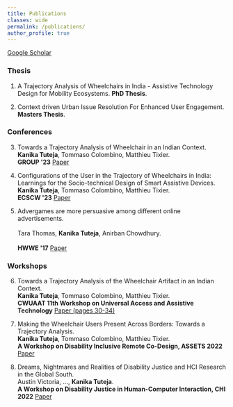 ```yaml
---
title: Publications
classes: wide
permalink: /publications/
author_profile: true
---
```


[Google Scholar](https://scholar.google.com/citations?user=H-H7oWIAAAAJ&hl=en&oi=ao)

### Thesis
1. A Trajectory Analysis of Wheelchairs in India - Assistive Technology Design for Mobility Ecosystems. **PhD Thesis**.

2. Context driven Urban Issue Resolution For Enhanced User Engagement. **Masters Thesis**.


### Conferences
3. Towards a Trajectory Analysis of Wheelchair in an Indian Context. <br> 
**Kanika Tuteja**, Tommaso Colombino, Matthieu Tixier.<br>
**GROUP '23** [Paper](https://dl.acm.org/doi/fullHtml/10.1145/3565967.3570975)

5. Configurations of the User in the Trajectory of Wheelchairs in India: Learnings for the Socio-technical Design of Smart Assistive Devices.<br>
**Kanika Tuteja**, Tommaso Colombino, Matthieu Tixier. <br>
**ECSCW '23** [Paper](https://dl.eusset.eu/items/48b9ef17-4d03-45bd-b8f0-201f35a91a6c)

7. Advergames are more persuasive among different online advertisements.<br>  
Tara Thomas, **Kanika Tuteja**, Anirban Chowdhury.<br>  
**HWWE '17** [Paper](https://www.springerprofessional.de/en/advergames-are-more-persuasive-among-different-online-advertisem/18996298)


### Workshops

6. Towards a Trajectory Analysis of the Wheelchair Artifact in an Indian Context. <br>
**Kanika Tuteja**, Tommaso Colombino, Matthieu Tixier.<br>
**CWUAAT 11th Workshop on Universal Access and Assistive Technology** [Paper (pages 30-34)](https://api.repository.cam.ac.uk/server/api/core/bitstreams/572d2e4e-3a91-421a-8193-81287d6ab114/content)

8. Making the Wheelchair Users Present Across Borders: Towards a Trajectory Analysis. <br>
**Kanika Tuteja**, Tommaso Colombino, Matthieu Tixier.<br>
**A Workshop on Disability Inclusive Remote Co-Design, ASSETS 2022** [Paper](https://drive.google.com/drive/u/0/folders/1LSkW_OrCP7fYPSeekV7ISPhl2nF8wCJj)

10. Dreams, Nightmares and Realities of Disability Justice and HCI Research in the Global South.<br>
Austin Victoria, ..., **Kanika Tuteja**.<br>
**A Workshop on Disability Justice in Human-Computer Interaction, CHI 2022** [Paper](https://drive.google.com/file/d/1ffDKP03liyQRxmDPUj_EJMILNdzumGDK/view)


